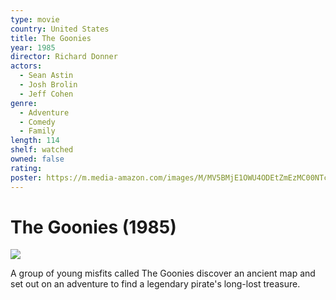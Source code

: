 ```yaml
---
type: movie
country: United States
title: The Goonies
year: 1985
director: Richard Donner
actors:
  - Sean Astin
  - Josh Brolin
  - Jeff Cohen
genre:
  - Adventure
  - Comedy
  - Family
length: 114
shelf: watched
owned: false
rating:
poster: https://m.media-amazon.com/images/M/MV5BMjE1OWU4ODEtZmEzMC00NTcwLWFlMWUtYjhlNzExOTIxYzVlXkEyXkFqcGc@._V1_SX300.jpg
---
```


# The Goonies (1985)

![](https://m.media-amazon.com/images/M/MV5BMjE1OWU4ODEtZmEzMC00NTcwLWFlMWUtYjhlNzExOTIxYzVlXkEyXkFqcGc@._V1_SX300.jpg)

A group of young misfits called The Goonies discover an ancient map and set out on an adventure to find a legendary pirate's long-lost treasure.